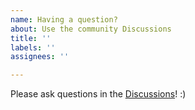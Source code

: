 ```yaml
---
name: Having a question?
about: Use the community Discussions
title: ''
labels: ''
assignees: ''

---
```


Please ask questions in the [Discussions](https://github.com/UnlyEd/github-action-store-variable/discussions)! :)
